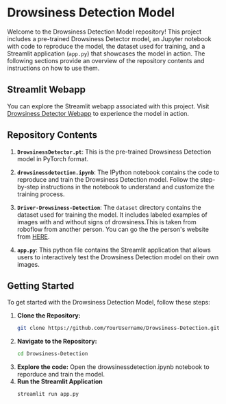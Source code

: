 # Drowsiness Detection Model

Welcome to the Drowsiness Detection Model repository! This project includes a pre-trained Drowsiness Detector model, an Jupyter notebook with code to reproduce the model, the dataset used for training, and a Streamlit application (`app.py`) that showcases the model in action. The following sections provide an overview of the repository contents and instructions on how to use them.
## Streamlit Webapp

You can explore the Streamlit webapp associated with this project. Visit [Drowsiness Detector Webapp](https://huggingface.co/spaces/Beasto/DrowsinessDetectorYOLO) to experience the model in action.
## Repository Contents

1. **`DrowsinessDetector.pt`**: This is the pre-trained Drowsiness Detection model in PyTorch format.

2. **`drowsinessdetection.ipynb`**: The IPython notebook contains the code to reproduce and train the Drowsiness Detection model. Follow the step-by-step instructions in the notebook to understand and customize the training process.

3. **`Driver-Drowsiness-Detection`**: The `dataset` directory contains the dataset used for training the model. It includes labeled examples of images with and without signs of drowsiness.This is taken from roboflow from another person. You can go the the person's website from [HERE]([https://huggingface.co/spaces/Beasto/DrowsinessDetectorYOLO](https://universe.roboflow.com/augmented-startups/drowsiness-detection-cntmz)).

4. **`app.py`**: This python file contains the Streamlit application that allows users to interactively test the Drowsiness Detection model on their own images.

## Getting Started

To get started with the Drowsiness Detection Model, follow these steps:

1. **Clone the Repository:**
   ```bash
   git clone https://github.com/YourUsername/Drowsiness-Detection.git
2. **Navigate to the Repository:**
   ```bash
   cd Drowsiness-Detection
3. **Explore the code:**
   Open the drowsinessdetection.ipynb notebook to reporduce and train the model.
4. **Run the Streamlit Application**
   ```bash
   streamlit run app.py   
